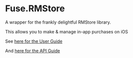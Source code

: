 # Fuse.RMStore

A wrapper for the frankly delightful RMStore library.

This allows you to make & manage in-app purchases on iOS

See [here for the User Guide](https://github.com/fusetools/Fuse.RMStore/wiki/User-Guide)

And [here for the API Guide](https://github.com/fusetools/Fuse.RMStore/wiki/API)
